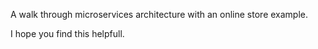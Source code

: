 A walk through microservices architecture with an online store example. 

I hope you find this helpfull.
